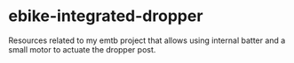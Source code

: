 # ebike-integrated-dropper
Resources related to my emtb project that allows using internal batter and a small motor to actuate the dropper post.
